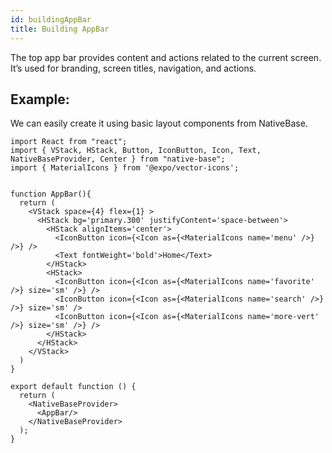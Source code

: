 ```yaml
---
id: buildingAppBar
title: Building AppBar
---
```


The top app bar provides content and actions related to the current screen. It’s used for branding, screen titles, navigation, and actions.

## Example:

We can easily create it using basic layout components from NativeBase.

```SnackPlayer name=App%20Bar
import React from "react";
import { VStack, HStack, Button, IconButton, Icon, Text, NativeBaseProvider, Center } from "native-base";
import { MaterialIcons } from '@expo/vector-icons';


function AppBar(){
  return (
    <VStack space={4} flex={1} >
      <HStack bg='primary.300' justifyContent='space-between'>
        <HStack alignItems='center'>
          <IconButton icon={<Icon as={<MaterialIcons name='menu' />} />} />
          <Text fontWeight='bold'>Home</Text>
        </HStack>
        <HStack>
          <IconButton icon={<Icon as={<MaterialIcons name='favorite' />} size='sm' />} />
          <IconButton icon={<Icon as={<MaterialIcons name='search' />} />} size='sm' />
          <IconButton icon={<Icon as={<MaterialIcons name='more-vert' />} size='sm' />} />
        </HStack>
      </HStack>
    </VStack>
  )
}

export default function () {
  return (
    <NativeBaseProvider>
      <AppBar/>
    </NativeBaseProvider>
  );
}
```

